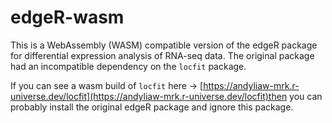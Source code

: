 # edgeR-wasm

This is a WebAssembly (WASM) compatible version of the edgeR package for differential expression analysis of RNA-seq data. The original package had an incompatible dependency on the `locfit` package.

If you can see a wasm build of `locfit` here -> [https://andyliaw-mrk.r-universe.dev/locfit](https://andyliaw-mrk.r-universe.dev/locfit)then you can probably install the original edgeR package and ignore this package.